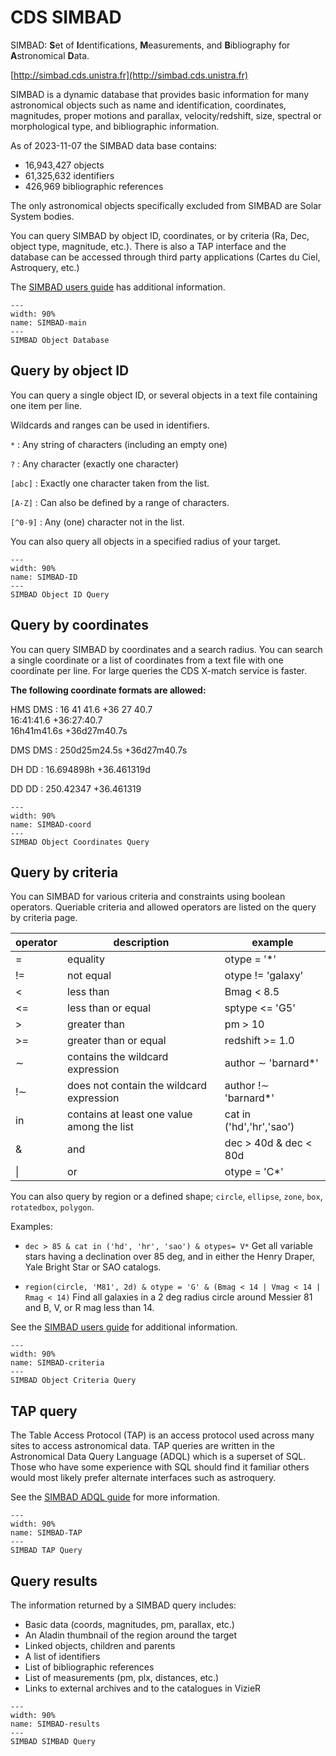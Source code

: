 # CDS SIMBAD

SIMBAD: **S**et of **I**dentifications, **M**easurements, and **B**ibliography for **A**stronomical **D**ata.

[http://simbad.cds.unistra.fr](http://simbad.cds.unistra.fr)

SIMBAD is a dynamic database that provides basic information for many astronomical
objects such as name and identification, coordinates, magnitudes, proper motions
and parallax, velocity/redshift, size, spectral or morphological type, and
bibliographic information.

As of 2023-11-07 the SIMBAD data base contains:

- 16,943,427 objects
- 61,325,632 identifiers
- 426,969 bibliographic references

The only astronomical objects specifically excluded from SIMBAD are Solar System bodies.

You can query SIMBAD by object ID, coordinates, or by criteria (Ra, Dec, object
type, magnitude, etc.). There is also a TAP interface and the database can be
accessed through third party applications (Cartes du Ciel, Astroquery, etc.)

The [SIMBAD users guide](http://simbad.cds.unistra.fr/guide/index.htx) has additional information.


```{figure} _images/SIMBAD.png
---
width: 90%
name: SIMBAD-main
---
SIMBAD Object Database
```

## Query by object ID

You can query a single object ID, or several objects in a text file containing one item per line.

Wildcards and ranges can be used in identifiers.

`*` : Any string of characters (including an empty one)

`?` : Any character (exactly one character)

`[abc]` : Exactly one character taken from the list.

`[A-Z]` : Can also be defined by a range of characters.

`[^0-9]` : Any (one) character not in the list.

You can also query all objects in a specified radius of your target.

```{figure} _images/SIMBAD_ID.png
---
width: 90%
name: SIMBAD-ID
---
SIMBAD Object ID Query
```

## Query by coordinates

You can query SIMBAD by coordinates and a search radius. You can search a single
coordinate or a list of coordinates from a text file with one coordinate per
line. For large queries the CDS X-match service is faster.

**The following coordinate formats are allowed:**

HMS DMS
: 16 41 41.6 +36 27 40.7  
16:41:41.6 +36:27:40.7  
16h41m41.6s +36d27m40.7s

DMS DMS
: 250d25m24.5s +36d27m40.7s

DH DD
:  16.694898h +36.461319d

DD DD
: 250.42347 +36.461319


```{figure} _images/SIMBAD_coord.png
---
width: 90%
name: SIMBAD-coord
---
SIMBAD Object Coordinates Query
```

## Query by criteria

You can SIMBAD for various criteria and constraints using boolean operators.
Queriable criteria and allowed operators are listed on the query by criteria
page.

| operator | description                                | example                   |
| -------- | ------------------------------------------ | ------------------------- |
| =        | equality                                   | otype = '*'               |
| !=       | not equal                                  | otype != 'galaxy'         |
| <        | less than                                  | Bmag < 8.5                |
| <=       | less than or equal                         | sptype <= 'G5'            |
| >        | greater than                               | pm > 10                   |
| >=       | greater than or equal                      | redshift >= 1.0           |
| ∼        | contains the wildcard expression           | author ∼ 'barnard*'       |
| !∼       | does not contain the wildcard expression   | author !∼ 'barnard*'      |
| in       | contains at least one value among the list | cat in ('hd','hr','sao')  |
| &        | and                                        | dec > 40d & dec < 80d     |
| \|       | or                                         | otype = 'C*' | otype = S* |

 You can also query by region or a defined shape; `circle`, `ellipse`, `zone`, `box`, `rotatedbox`, `polygon`.
 
 Examples:

- `dec > 85 & cat in ('hd', 'hr', 'sao') & otypes= V*`
  Get all variable stars having a declination over 85 deg, and in either the Henry Draper,
  Yale Bright Star or SAO catalogs.

- `region(circle, 'M81', 2d) & otype = 'G' & (Bmag < 14 | Vmag < 14 | Rmag < 14)`
  Find all galaxies in a 2 deg radius circle around Messier 81 and B, V, or R mag less than 14.

See the [SIMBAD users guide](http://simbad.cds.unistra.fr/guide/sim-fsam.htx) for additional information.


```{figure} _images/SIMBAD_criteria.png
---
width: 90%
name: SIMBAD-criteria
---
SIMBAD Object Criteria Query
```

## TAP query

The Table Access Protocol (TAP) is an access protocol used across many sites to
access astronomical data. TAP queries are written in the Astronomical Data Query
Language (ADQL) which is a superset of SQL. Those who have some experience with
SQL should find it familiar others would most likely prefer alternate interfaces
such as astroquery.

See the [SIMBAD ADQL guide](http://simbad.cds.unistra.fr/simbad/tap/help/adqlHelp.html)
for more information.

```{figure} _images/SIMBAD_TAP.png
---
width: 90%
name: SIMBAD-TAP
---
SIMBAD TAP Query
```

## Query results

The information returned by a SIMBAD query includes:

- Basic data (coords, magnitudes, pm, parallax, etc.)
- An Aladin thumbnail of the region around the target
- Linked objects, children and parents
- A list of identifiers
- List of bibliographic references
- List of measurements (pm, plx, distances, etc.)
- Links to external archives and to the catalogues in VizieR

```{figure} _images/SIMBAD_1.png
---
width: 90%
name: SIMBAD-results
---
SIMBAD SIMBAD Query
```
